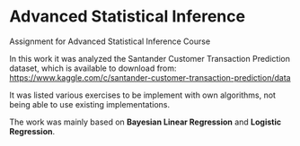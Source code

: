 # Advanced Statistical Inference
Assignment for Advanced Statistical Inference Course


In this work it was analyzed the Santander Customer Transaction Prediction dataset, which is available to download from:
https://www.kaggle.com/c/santander-customer-transaction-prediction/data

It was listed various exercises to be implement with own algorithms, not being able to use existing implementations.

The work was mainly based on **Bayesian Linear Regression** and **Logistic Regression**.
